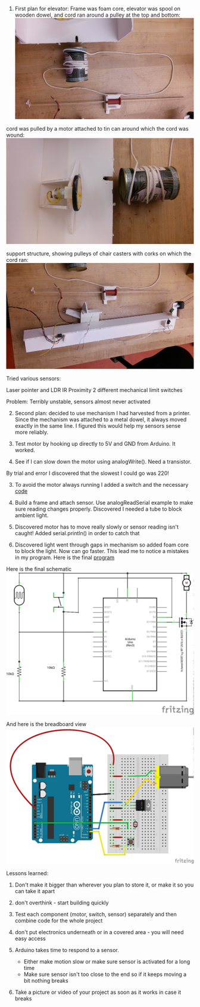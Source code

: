 1. First plan for elevator: Frame was foam core, elevator was spool on wooden
dowel, and cord ran  around a pulley at the top and bottom:
![](images/spoolPulley.jpg)

cord was pulled by a motor attached to tin can around which the cord was
wound:
![](images/motorAndDrum.jpg)

support structure, showing pulleys of chair casters with corks on which the 
cord ran:
![Frame to hold elevator mechanism](images/spoolMount.jpg)


Tried various sensors:

Laser pointer and LDR
IR Proximity
2 different mechanical limit switches


Problem: Terribly unstable, sensors almost never activated

2. Second plan: decided to use mechanism I had harvested from a printer. Since
the mechanism was attached to a metal dowel, it always moved exactly in the
same line. I figured this would help my sensors sense more reliably.

  1. Test motor by hooking up directly to 5V and GND from Arduino. It worked.

  2. See if I can slow down the motor using analogWrite(). Need a transistor. 

By trial and error I discovered that the slowest I could go was 220!

  3. To avoid the motor always running I added a switch and the necessary
[code](code/testMotorWithSwitch/testMotorWithSwitch.ino)

  4. Build a frame and attach sensor. Use analogReadSerial example to make
sure reading changes properly. Discovered I needed a tube to block ambient light.

  5. Discovered motor has to move really slowly or sensor reading isn't caught!
Added serial.println() in order to catch that

  6. Discovered light went through gaps in mechanism so added foam core to
block the light.
Now can go faster. This lead me to notice a mistakes in my program. Here is
the final
[program](code/testMotorWithLightSensor/testMotorWithLightSensor.ino)

Here is the final schematic 
![](images/arduinoMotor5V_schem.png)

And here is the breadboard view
![](images/arduinoMotor5V_bb.png)


Lessons learned:

1. Don't make it bigger than wherever you plan to store it, or make it so you
can take it apart

2. don't overthink - start building quickly

3. Test each component (motor, switch, sensor) separately and then combine
code for the whole project

3. don't put electronics underneath or in a covered area - you will need
easy access

4. Arduino takes time to respond to a sensor. 
	- Either make motion slow 
		or make sure sensor is activated for a long time
	- Make sure sensor isn't too close to the end so if it keeps moving a bit
		nothing breaks

5. Take a picture or video of your project as soon as it works in case it
breaks
